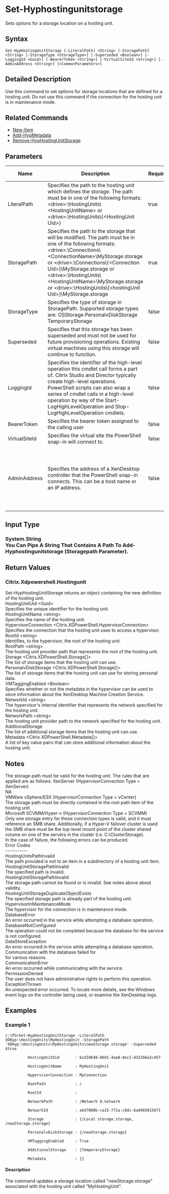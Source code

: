 ﻿
# Set-Hyphostingunitstorage
Sets options for a storage location on a hosting unit.
## Syntax
```
Set-HypHostingUnitStorage [-LiteralPath] <String> [-StoragePath] <String> [-StorageType <StorageType>] [-Superseded <Boolean>] [-LoggingId <Guid>] [-BearerToken <String>] [-VirtualSiteId <String>] [-AdminAddress <String>] [<CommonParameters>]
```
## Detailed Description
Use this command to set options for storage locations that are defined for a hosting unit. Do not use this command if the connection for the hosting unit is in maintenance mode.


## Related Commands

* [New-Item](../New-Item/)
* [Add-HypMetadata](../Add-HypMetadata/)
* [Remove-HypHostingUnitStorage](../Remove-HypHostingUnitStorage/)
## Parameters
| Name   | Description | Required? | Pipeline Input | Default Value |
| --- | --- | --- | --- | --- |
| LiteralPath | Specifies the path to the hosting unit which defines the storage. The path must be in one of the following formats: &lt;drive&gt;:\\HostingUnits\\&lt;HostingUnitName&gt; or  &lt;drive&gt;:\\HostingUnits\\{&lt;HostingUnit Uid&gt;} | true | false |  |
| StoragePath | Specifies the path to the storage that will be modified. The path must be in one of the following formats: &lt;drive&gt;:\\Connections\\&lt;ConnectionName&gt;\\MyStorage.storage or  &lt;drive&gt;:\\Connections\\{&lt;Connection Uid&gt;}\\MyStorage.storage or  &lt;drive&gt;:\\HostingUnits\\&lt;HostingUnitName&gt;\\MyStorage.storage or  &lt;drive&gt;:\\HostingUnits\\{&lt;hostingUnit Uid&gt;}\\MyStorage.storage | true | true (ByValue) |  |
| StorageType | Specifies the type of storage in StoragePath. Supported storage types are: OSStorage PersonalvDiskStorage TemporaryStorage | false | false | OSStorage |
| Superseded | Specifies that this storage has been superseded and must not be used for future provisioning operations. Existing virtual machines using this storage will continue to function. | false | false |  |
| LoggingId | Specifies the identifier of the high-level operation this cmdlet call forms a part of. Citrix Studio and Director typically create high-level operations. PowerShell scripts can also wrap a series of cmdlet calls in a high-level operation by way of the Start-LogHighLevelOperation and Stop-LogHighLevelOperation cmdlets. | false | false |  |
| BearerToken | Specifies the bearer token assigned to the calling user | false | false |  |
| VirtualSiteId | Specifies the virtual site the PowerShell snap-in will connect to. | false | false |  |
| AdminAddress | Specifies the address of a XenDesktop controller that the PowerShell snap-in connects. This can be a host name or an IP address. | false | false | LocalHost. When a value is provided by any cmdlet, this value becomes the default. |

## Input Type

### System.String<br>    You Can Pipe A String That Contains A Path To Add-Hyphostingunitstorage (Storagepath Parameter).

## Return Values

### Citrix.Xdpowershell.Hostingunit
Set-HypHostingUnitStorage returns an object containing the new definition of the hosting unit.<br>    HostingUnitUid &lt;Guid&gt;<br>        Specifies the unique identifier for the hosting unit.<br>    HostingUnitName &lt;string&gt;<br>        Specifies the name of the hosting unit.<br>    HypervisorConnection &lt;Citrix.XDPowerShell.HypervisorConnection&gt;<br>        Specifies the connection that the hosting unit uses to access a hypervisor.<br>    RootId &lt;string&gt;<br>        Identifies, to the hypervisor, the root of the hosting unit.<br>    RootPath &lt;string&gt;<br>        The hosting unit provider path that represents the root of the hosting unit.<br>    Storage &lt;Citrix.XDPowerShell.Storage\[\]&gt;<br>        The list of storage items that the hosting unit can use.<br>    PersonalvDiskStorage &lt;Citrix.XDPowerShell.Storage\[\]&gt;<br>        The list of storage items that the hosting unit can use for storing personal data.<br>    VMTaggingEnabled &lt;Boolean&gt;<br>        Specifies whether or not the metadata in the hypervisor can be used to store information about the XenDesktop Machine Creation Service.<br>    NetworkId &lt;string&gt;<br>        The hypervisor's internal identifier that represents the network specified for the hosting unit.<br>    NetworkPath &lt;string&gt;<br>        The hosting unit provider path to the network specified for the hosting unit.<br>    AdditionalStorage<br>        The list of additional storage items that the hosting unit can use.<br>    Metadata &lt;Citrix.XDPowerShell.Metadata\[\]&gt;<br>        A list of key value pairs that can store additional information about the hosting unit.
## Notes
The storage path must be valid for the hosting unit. The rules that are applied are as follows: XenServer (HypervisorConnection Type = XenServer)<br>    NA<br>    VMWare vSphere/ESX (HypervisorConnection Type = vCenter)<br>    The storage path must be directly contained in the root path item of the hosting unit.<br>    Microsoft SCVMM/Hyper-v (HypervisorConnection Type = SCVMM)<br>    Only one storage entry for these connection types is valid, and it must reference an SMB share. Additionally, if a Hyper-V failover cluster is used the SMB share must be the top-level mount point of the cluster shared volume on one of the servers in the cluster (i.e. C:\\ClusterStorage).<br>    In the case of failure, the following errors can be produced.<br>    Error Codes<br>    -----------<br>    HostingUnitsPathInvalid<br>    The path provided is not to an item in a subdirectory of a hosting unit item.<br>    HostingUnitStoragePathInvalid<br>    The specified path is invalid.<br>    HostingUnitStoragePathInvalid<br>    The storage path cannot be found or is invalid. See notes above about validity.<br>    HostingUnitStorageDuplicateObjectExists<br>    The specified storage path is already part of the hosting unit.<br>    HypervisorInMaintenanceMode<br>    The hypervisor for the connection is in maintenance mode.<br>    DatabaseError<br>    An error occurred in the service while attempting a database operation.<br>    DatabaseNotConfigured<br>    The operation could not be completed because the database for the service is not configured.<br>    DataStoreException<br>    An error occurred in the service while attempting a database operation. Communication with the database failed for<br>    for various reasons.<br>    CommunicationError<br>    An error occurred while communicating with the service.<br>    PermissionDenied<br>    The user does not have administrative rights to perform this operation.<br>    ExceptionThrown<br>    An unexpected error occurred. To locate more details, see the Windows event logs on the controller being used, or examine the XenDesktop logs.
## Examples

### Example 1
```
c:\PS>Set-HypHostingUnitStorage -LiteralPath XDHyp:\HostingUnits\MyHostingUnit -StoragePath 'XDHyp:\HostingUnits\MyHostingUnits\newStorage.storage' -Superseded $true

          HostingUnitUid       : bcd3d649-86d1-4aa8-8ec2-d322b6a2c457

          HostingUnitName      : MyHostingUnit

          HypervisorConnection : MyConnection

          RootPath             : /

          RootId               :

          NetworkPath          : /Network 0.network

          NetworkId            : ab47080b-ca15-771a-c8dc-6ad9650158f1

          Storage              : {/Local storage.storage, /newStorage.storage}

          PersonalvDiskStorage : {/newStorage.storage}

          VMTaggingEnabled     : True

          AdditionalStorage    : {TemporaryStorage}

          Metadata             : {}
```
#### Description
The command updates a storage location called "newStorage.storage" associated with the hosting unit called "MyHostingUnit".
